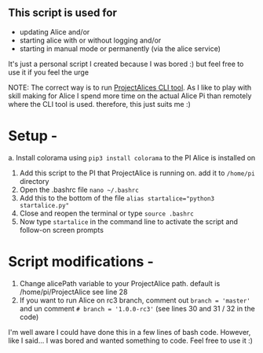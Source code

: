 ## This script is used for 
- updating Alice and/or
- starting alice with or without logging and/or
- starting in manual mode or permanently (via the alice service)

It's just a personal script I created because I was bored :) but feel free to use it if you feel the urge

NOTE: The correct way is to run [ProjectAlices CLI tool](https://pypi.org/project/projectalice-cli/). As I like to play with skill making for Alice I 
spend more time on the actual Alice Pi than remotely where the CLI tool is used. therefore, this just suits me :)
# Setup -


a. Install colorama using ``` pip3 install colorama ``` to the PI Alice is installed on

1. Add this script to the PI that ProjectAlice is running on. add it to ``` /home/pi ``` directory
2. Open the .bashrc file ``` nano ~/.bashrc ```
3. Add this to the bottom of the file ``` alias startalice="python3 startalice.py" ```
4. Close and reopen the terminal or type ``` source .bashrc ```
5. Now type ``` startalice ``` in the command line to activate the script and follow-on screen prompts

# Script modifications -
1. Change alicePath variable to your ProjectAlice path. default is /home/pi/ProjectAlice see line 28
2. If you want to run Alice on rc3 branch, comment out  ``` branch = 'master' ``` and un comment ``` # branch = '1.0.0-rc3' ```
    (see lines 30 and 31 / 32 in the code)
    
I'm well aware I could have done this in a few lines of bash code. However, like I said... I was bored and wanted something to code. Feel free to use it :)
